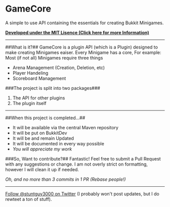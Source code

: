 GameCore
=========

A simple to use API containing the essentials for creating Bukkit Minigames.

**[Developed under the MIT Lisence (Click here for more Information)]**

---
##What is it?##
GameCore is a plugin API (which is a Plugin) designed to make creating Minigames eaiser. Every Minigame has a core, For example:
Most (if not all) Minigames require three things
* Arena Management (Creation, Deletion, etc)
* Player Handeling
* Scoreboard Management

###The project is split into two packages###
 1. The API for other plugins
 2. The plugin itself

---
##When this project is completed...##
* It will be available via the central Maven repository
* It will be put on BukkitDev
* It will be and remain Updated
* It will be documented in every way possible
* *You will appreciate my work*

###So, Want to contribute?##
Fantastic! Feel free to submit a Pull Request with any suggestions or change. I am not overly strict on formatting, however I will clean it up if needed.

*Oh, and no more than 3 commits in 1 PR (Rebase people!)*

---
[Follow @stuntguy3000 on Twitter] (I probably won't post updates, but I do rewteet a ton of stuff).

[Developed under the MIT Lisence (Click here for more Information)]:https://github.com/stuntguy3000/GameCore/blob/master/LICENSE
[Follow @stuntguy3000 on Twitter]:https://twitter.com/stuntguy3000